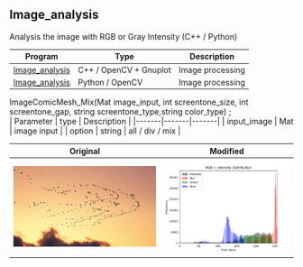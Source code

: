 Image_analysis
-
Analysis the image with RGB or Gray Intensity (C++ / Python)

| Program | Type | Description |
|-------|-------|-------|
| [Image_analysis](https://github.com/JIK-JHONG/side_project/blob/main/Image_analysis/Image_analysis.cpp) | C++ / OpenCV + Gnuplot |Image processing |
| [Image_analysis](https://github.com/JIK-JHONG/side_project/blob/main/Image_analysis/Image_analysis.py) | Python / OpenCV |Image processing |

ImageComicMesh_Mix(Mat image_input, int screentone_size, int screentone_gap, string screentone_type,string color_type) ;  
| Parameter | type | Description |
|-------|-------|-------|
| input_image | Mat | image input |
| option | string | all / div / mix  |


| Original | Modified |
|-------|-------|
| ![Original](https://github.com/JIK-JHONG/side_project/blob/main/Image_analysis/birds_img.jpeg) | ![Original](https://github.com/JIK-JHONG/side_project/blob/main/Image_analysis/output_rgb_mix_py.png) |
